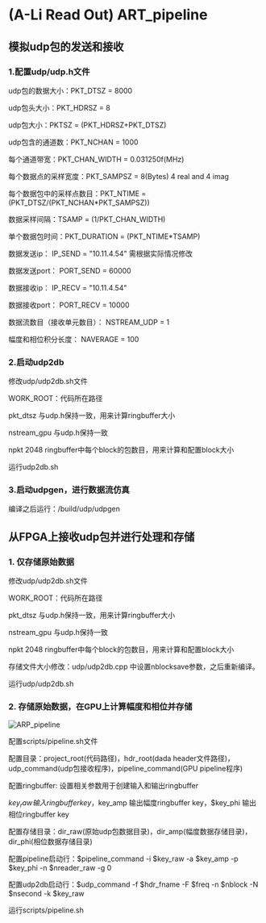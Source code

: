 # (A-Li Read Out) ART_pipeline

## 模拟udp包的发送和接收

### 1.配置udp/udp.h文件

  udp包的数据大小：PKT_DTSZ  =  8000
  
  udp包头大小：PKT_HDRSZ  =  8
  
  udp包大小：PKTSZ  =    (PKT_HDRSZ+PKT_DTSZ)
  
  udp包含的通道数：PKT_NCHAN  =  1000
  
  每个通道带宽：PKT_CHAN_WIDTH  =  0.031250f(MHz)
  
  每个数据点的采样宽度：PKT_SAMPSZ  =  8(Bytes)  4 real and 4 imag
  
  每个数据包中的采样点数目：PKT_NTIME   =   (PKT_DTSZ/(PKT_NCHAN*PKT_SAMPSZ))
  
  数据采样间隔：TSAMP     =     (1/PKT_CHAN_WIDTH) 
  
  单个数据包时间：PKT_DURATION = (PKT_NTIME*TSAMP)

  数据发送ip： IP_SEND  =  "10.11.4.54"   需根据实际情况修改
  
  数据发送port： PORT_SEND  =  60000
  
  数据接收ip： IP_RECV  =  "10.11.4.54"  
  
  数据接收port： PORT_RECV  =  10000

  数据流数目（接收单元数目）： NSTREAM_UDP =  1
  
  幅度和相位积分长度： NAVERAGE = 100

### 2.启动udp2db

  修改udp/udp2db.sh文件
  
  WORK_ROOT：代码所在路径
  
  pkt_dtsz   与udp.h保持一致，用来计算ringbuffer大小
  
  nstream_gpu    与udp.h保持一致
  
  npkt    2048   ringbuffer中每个block的包数目，用来计算和配置block大小
  
  运行udp2db.sh

### 3.启动udpgen，进行数据流仿真

  编译之后运行：/build/udp/udpgen

## 从FPGA上接收udp包并进行处理和存储

  ### 1. 仅存储原始数据
  
  修改udp/udp2db.sh文件
  
  WORK_ROOT：代码所在路径
  
  pkt_dtsz   与udp.h保持一致，用来计算ringbuffer大小
  
  nstream_gpu    与udp.h保持一致
  
  npkt    2048   ringbuffer中每个block的包数目，用来计算和配置block大小
  
  存储文件大小修改：udp/udp2db.cpp 中设置nblocksave参数，之后重新编译。
  
  运行udp/udp2db.sh
  
  ### 2. 存储原始数据，在GPU上计算幅度和相位并存储
  
![ARP_pipeline](https://user-images.githubusercontent.com/110006648/234159154-f6134435-2ea4-4909-8ce7-7ab56f214e60.png)  

   配置scripts/pipeline.sh文件
   
   配置目录：project_root(代码路径)，hdr_root(dada header文件路径)，udp_command(udp包接收程序)，pipeline_command(GPU pipeline程序)
   
   配置ringbuffer: 设置相关参数用于创建输入和输出ringbuffer 
   
   $key_raw 输入ringbuffer key，$key_amp 输出幅度ringbuffer key，$key_phi 输出相位ringbuffer key
   
   配置存储目录：dir_raw(原始udp包数据目录)，dir_amp(幅度数据存储目录)，dir_phi(相位数据存储目录)
   
   配置pipeline启动行：$pipeline_command -i $key_raw -a $key_amp -p $key_phi -n $nreader_raw -g 0
   
   配置udp2db启动行：$udp_command -f $hdr_fname -F $freq -n $nblock -N $nsecond -k $key_raw
   
   运行scripts/pipeline.sh
   
